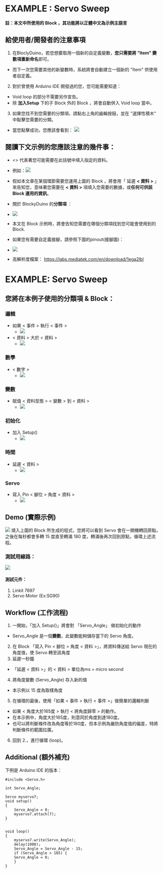 # EXAMPLE : Servo Sweep
**註：本文中所使用的 Block ，其功能將以正體中文為示例主語言**

## 給使用者/開發者的注意事項
1. 在BloclyDuino，若您想要取用一個新的自定義變數，**您只需要將 "Item" 變數項重新命名**即可。
- 而下一次您需要其他的新變數時，系統將會自動建立一個新的 "Item" 供使用者自定義。
2. 對於曾使用 Arduino IDE 開發過的您，您可能需要知道：
- Void loop 的部分不需要另作宣告。
- 除 **加入Setup** 下的子 Block 外的 Block ，將會自動併入 Void loop 當中。

3. 如果您找不到您需要的分類項，請點右上角的齒輪按鈕，並在 "選擇性積木" 中點擊您需要的分類。
- 當您點擊成功，您應該會看到：
![](Setting.png)



## 閱讀下文示例的您應該注意的幾件事：
- <> 代表著您可能需要在此括號中填入指定的資料。
- 例如：![](Delay.png)
- 假如本文章在某個環節需要您運用上圖的 Block ，將會用「 延遲 **< 資料 >** 」來告知您，意味著您需要在 **< 資料 >** 項填入您需要的數據，或**任何可供該 Block 運用的資訊**。
- 關於 BlockyDuino 的**分類項** ：
- ![](Hierarchy.png)

- 本文在 Block 示例時，將會告知您需要在哪個分類項找到您可能會使用到的 Block.
- 如果您有需要自定義接腳，請參照下圖的pinout(接腳圖)：
- ![](Pinout.jpg)
- 高解析度檔案： https://labs.mediatek.com/en/download/1ega2lbl

# EXAMPLE: Servo Sweep

## 您將在本例子使用的分類項 & Block：
### 邏輯
- 如果 < 事件 > 執行 < 事件 >
    - ![](If...do.png)
- < 資料 > 大於 < 資料 >
    - ![](ComparisonOperator.png)

### 數學
- < 數字 >
    - ![](Number.png)
### 變數
- 賦值 < 資料型態 > < 變數 > 到 < 資料 >
    - ![](Variable.png)
### 初始化
- 加入 Setup()
    - ![](Setup.png)
### 時間
- 延遲 < 資料 >
    - ![](Delayy.png)
### Servo
- 寫入 Pin < 腳位 > 角度 < 資料 >
    - ![](Servowrite.png)

## Demo (實際示例)
![](Demo.png)
燒入上圖的 Block 所生成的程式，您將可以看到 Servo 會在一開機轉回原點，之後在每秒都會多轉 15 度直至轉滿 180 度，轉滿後再次回到原點，循環上述流程。
### 測試用線路：
![](Servosweep_bb.png)

#### 測試元件：
1. Linkit 7697
2. Servo Motor (Ex:SG90)

## Workflow (工作流程)
1. 一開始，「加入 Setup()」將會對 「Servo_Angle」 做初始化的動作
- Servo_Angle 是一個**變數**，此變數能夠儲存當下的 Servo 角度。
2. 在 Block 「寫入 Pin < 腳位 > 角度 < 資料 >」，將資料傳送給 Servo 現在的角度值，使 Servo 轉至該角度
3. 延遲一秒鐘
- 「延遲 < 資料 >」的 < 資料 > 單位為ms = micro second
4. 將角度變數 (Servo_Angle) 存入新的值
- 本示例以 15 度為取樣角度
5. 在循環的最後，使用「如果 < 事件 > 執行 < 事件 >」做簡單的邏輯判斷
- 如果 < 角度大於165度 > 執行 < 將角度歸零 > 的動作。
- 在本示例中，角度大於165度，則意同於角度到達180度。
- 也可以將判斷條件改為角度等於180度，但本示例為嚴防角度值的偏差，特將判斷條件的範圍拉廣。
6. 回到 2.，進行循環 (loop)。
## Additional (額外補充)
下例是 Arduino IDE 的版本：

```arduino=
#include <Servo.h>

int Servo_Angle;

Servo myservo7;
void setup()
{
    Servo_Angle = 0;
    myservo7.attach(7);
}


void loop()
{
    myservo7.write(Servo_Angle);
    delay(1000);
    Servo_Angle = Servo_Angle - 15;
    if (Servo_Angle > 165) {
    Servo_Angle = 0;
    }
}
```

